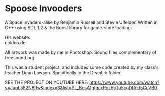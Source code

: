 # Spoose Invooders
A Space Invaders-alike by Benjamin Russell and Stevie Ulfelder. 
Written in C++ using SDL 1.2 & the Boost library for game-state loading.

His website:   
coldco.de

All artwork was made by me in Photoshop. Sound files complementary of freesound.org

This was a student project, and includes some code created by my class's teacher Dean Lawson. Specifically in the DeanLib folder.

SEE THE PROJECT ON YOUTUBE HERE: https://www.youtube.com/watch?v=JuqL5E2N8Rw&index=3&list=PL_BosA1gtgcxPozh5Tu5cqDfAkt5CcVB0
